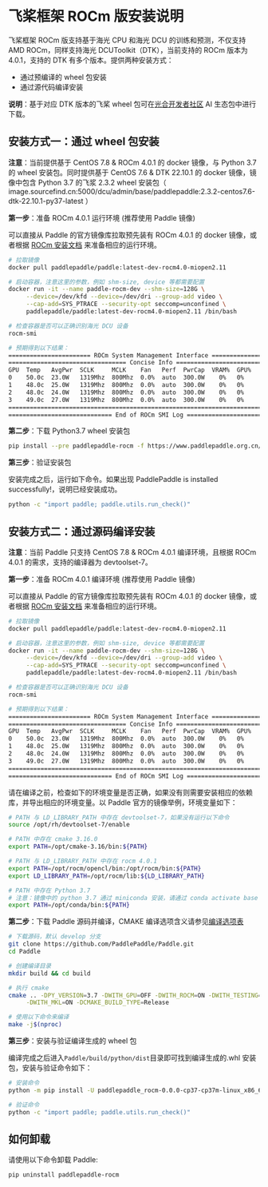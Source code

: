 # 飞桨框架 ROCm 版安装说明

飞桨框架 ROCm 版支持基于海光 CPU 和海光 DCU 的训练和预测，不仅支持 AMD ROCm，同样支持海光 DCUToolkit（DTK），当前支持的 ROCm 版本为 4.0.1，支持的 DTK 有多个版本。提供两种安装方式：

- 通过预编译的 wheel 包安装
- 通过源代码编译安装

**说明**：基于对应 DTK 版本的飞桨 wheel 包可在[光合开发者社区](https://developer.hpccube.com/tool/#sdk) AI 生态包中进行下载。

## 安装方式一：通过 wheel 包安装

**注意**：当前提供基于 CentOS 7.8 & ROCm 4.0.1 的 docker 镜像，与 Python 3.7 的 wheel 安装包。同时提供基于 CentOS 7.6 & DTK 22.10.1 的 docker 镜像，镜像中包含 Python 3.7 的飞浆 2.3.2 wheel 安装包（ image.sourcefind.cn:5000/dcu/admin/base/paddlepaddle:2.3.2-centos7.6-dtk-22.10.1-py37-latest ）

**第一步**：准备 ROCm 4.0.1 运行环境 (推荐使用 Paddle 镜像)

可以直接从 Paddle 的官方镜像库拉取预先装有 ROCm 4.0.1 的 docker 镜像，或者根据 [ROCm 安装文档](https://rocmdocs.amd.com/en/latest/Installation_Guide/Installation-Guide.html#centos-rhel) 来准备相应的运行环境。

```bash
# 拉取镜像
docker pull paddlepaddle/paddle:latest-dev-rocm4.0-miopen2.11

# 启动容器，注意这里的参数，例如 shm-size, device 等都需要配置
docker run -it --name paddle-rocm-dev --shm-size=128G \
     --device=/dev/kfd --device=/dev/dri --group-add video \
     --cap-add=SYS_PTRACE --security-opt seccomp=unconfined \
     paddlepaddle/paddle:latest-dev-rocm4.0-miopen2.11 /bin/bash

# 检查容器是否可以正确识别海光 DCU 设备
rocm-smi

# 预期得到以下结果：
======================= ROCm System Management Interface =======================
================================= Concise Info =================================
GPU  Temp   AvgPwr  SCLK     MCLK    Fan   Perf  PwrCap  VRAM%  GPU%
0    50.0c  23.0W   1319Mhz  800Mhz  0.0%  auto  300.0W    0%   0%
1    48.0c  25.0W   1319Mhz  800Mhz  0.0%  auto  300.0W    0%   0%
2    48.0c  24.0W   1319Mhz  800Mhz  0.0%  auto  300.0W    0%   0%
3    49.0c  27.0W   1319Mhz  800Mhz  0.0%  auto  300.0W    0%   0%
================================================================================
============================= End of ROCm SMI Log ==============================
```

**第二步**：下载 Python3.7 wheel 安装包

```bash
pip install --pre paddlepaddle-rocm -f https://www.paddlepaddle.org.cn/whl/rocm/develop.html
```

**第三步**：验证安装包

安装完成之后，运行如下命令。如果出现 PaddlePaddle is installed successfully!，说明已经安装成功。

```bash
python -c "import paddle; paddle.utils.run_check()"
```

## 安装方式二：通过源码编译安装

**注意**：当前 Paddle 只支持 CentOS 7.8 & ROCm 4.0.1 编译环境，且根据 ROCm 4.0.1 的需求，支持的编译器为 devtoolset-7。

**第一步**：准备 ROCm 4.0.1 编译环境 (推荐使用 Paddle 镜像)

可以直接从 Paddle 的官方镜像库拉取预先装有 ROCm 4.0.1 的 docker 镜像，或者根据 [ROCm 安装文档](https://rocmdocs.amd.com/en/latest/Installation_Guide/Installation-Guide.html#centos-rhel) 来准备相应的运行环境。

```bash
# 拉取镜像
docker pull paddlepaddle/paddle:latest-dev-rocm4.0-miopen2.11

# 启动容器，注意这里的参数，例如 shm-size, device 等都需要配置
docker run -it --name paddle-rocm-dev --shm-size=128G \
     --device=/dev/kfd --device=/dev/dri --group-add video \
     --cap-add=SYS_PTRACE --security-opt seccomp=unconfined \
     paddlepaddle/paddle:latest-dev-rocm4.0-miopen2.11 /bin/bash

# 检查容器是否可以正确识别海光 DCU 设备
rocm-smi

# 预期得到以下结果：
======================= ROCm System Management Interface =======================
================================= Concise Info =================================
GPU  Temp   AvgPwr  SCLK     MCLK    Fan   Perf  PwrCap  VRAM%  GPU%
0    50.0c  23.0W   1319Mhz  800Mhz  0.0%  auto  300.0W    0%   0%
1    48.0c  25.0W   1319Mhz  800Mhz  0.0%  auto  300.0W    0%   0%
2    48.0c  24.0W   1319Mhz  800Mhz  0.0%  auto  300.0W    0%   0%
3    49.0c  27.0W   1319Mhz  800Mhz  0.0%  auto  300.0W    0%   0%
================================================================================
============================= End of ROCm SMI Log ==============================
```

请在编译之前，检查如下的环境变量是否正确，如果没有则需要安装相应的依赖库，并导出相应的环境变量。以 Paddle 官方的镜像举例，环境变量如下：

```bash
# PATH 与 LD_LIBRARY_PATH 中存在 devtoolset-7，如果没有运行以下命令
source /opt/rh/devtoolset-7/enable

# PATH 中存在 cmake 3.16.0
export PATH=/opt/cmake-3.16/bin:${PATH}

# PATH 与 LD_LIBRARY_PATH 中存在 rocm 4.0.1
export PATH=/opt/rocm/opencl/bin:/opt/rocm/bin:${PATH}
export LD_LIBRARY_PATH=/opt/rocm/lib:${LD_LIBRARY_PATH}

# PATH 中存在 Python 3.7
# 注意：镜像中的 python 3.7 通过 miniconda 安装，请通过 conda activate base 命令加载 Python 3.7 环境
export PATH=/opt/conda/bin:${PATH}
```

**第二步**：下载 Paddle 源码并编译，CMAKE 编译选项含义请参见[编译选项表](https://www.paddlepaddle.org.cn/documentation/docs/zh/develop/install/Tables.html#Compile)

```bash
# 下载源码，默认 develop 分支
git clone https://github.com/PaddlePaddle/Paddle.git
cd Paddle

# 创建编译目录
mkdir build && cd build

# 执行 cmake
cmake .. -DPY_VERSION=3.7 -DWITH_GPU=OFF -DWITH_ROCM=ON -DWITH_TESTING=ON -DWITH_DISTRIBUTE=ON \
     -DWITH_MKL=ON -DCMAKE_BUILD_TYPE=Release

# 使用以下命令来编译
make -j$(nproc)
```

**第三步**：安装与验证编译生成的 wheel 包

编译完成之后进入`Paddle/build/python/dist`目录即可找到编译生成的.whl 安装包，安装与验证命令如下：

```bash
# 安装命令
python -m pip install -U paddlepaddle_rocm-0.0.0-cp37-cp37m-linux_x86_64.whl

# 验证命令
python -c "import paddle; paddle.utils.run_check()"
```

## 如何卸载

请使用以下命令卸载 Paddle:

```bash
pip uninstall paddlepaddle-rocm
```
